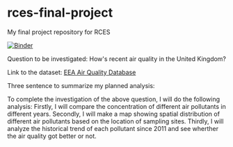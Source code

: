 # rces-final-project
My final project repository for RCES

[![Binder](https://mybinder.org/badge_logo.svg)](https://mybinder.org/v2/gh/davidsun123456/rces-final-project/HEAD)


Question to be investigated: How's recent air quality in the United Kingdom?

Link to the dataset: [EEA Air Quality Database](https://www.eea.europa.eu/data-and-maps/data/aqereporting-8)

Three sentence to summarize my planned analysis:

To complete the investigation of the above question, I will do the following analysis:
Firstly, I will compare the concentration of different air pollutants in different years.
Secondly, I will make a map showing spatial distribution of different air pollutants based on the location of sampling sites.
Thirdly, I will analyze the historical trend of each pollutant since 2011 and see wherther the air quality got better or not.